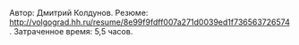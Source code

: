 Автор: Дмитрий Колдунов.
Резюме: http://volgograd.hh.ru/resume/8e99f9fdff007a271d0039ed1f736563726574.
Затраченное время: 5,5 часов.
